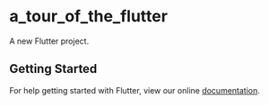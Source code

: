 # a_tour_of_the_flutter

A new Flutter project.

## Getting Started

For help getting started with Flutter, view our online
[documentation](http://flutter.io/).
